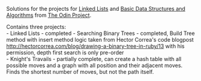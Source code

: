 Solutions for the projects for [Linked Lists](http://www.theodinproject.com/courses/ruby-programming/lessons/linked-lists?ref=lc-pb) and [Basic Data Structures and Algorithms](http://www.theodinproject.com/courses/ruby-programming/lessons/data-structures-and-algorithms?ref=lc-pb) from [The Odin Project](http://www.theodinproject.com/home).

Contains three projects:  
	- Linked Lists - completed
	- Searching Binary Trees - completed, Build Tree method with insert method logic taken from Hector Correa's code blogpost http://hectorcorrea.com/blog/drawing-a-binary-tree-in-ruby/13 with his permission, depth first search is only pre-order  
	- Knight's Travails  - partially complete, can create a hash table with all possible moves and a graph with all position and their adjacent moves. Finds the shortest number of moves, but not the path itself.